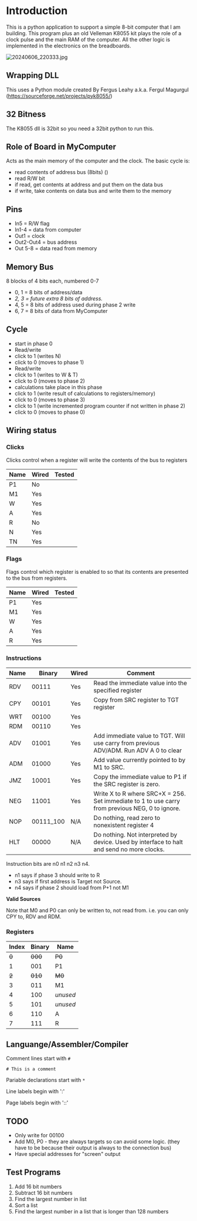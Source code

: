 # Introduction

This is a python application to support a simple 8-bit computer that I am building. This program plus
an old Velleman K8055 kit plays the role of a clock pulse and the main RAM of the computer. All
the other logic is implemented in the electronics on the breadboards.

![20240606_220333.jpg](images%2F20240606_220333.jpg)

## Wrapping DLL
This uses a Python module created By Fergus Leahy a.k.a. Fergul Magurgul
(https://sourceforge.net/projects/pyk8055/)

## 32 Bitness

The K8055 dll is 32bit so you need a 32bit python to run this.

## Role of Board in MyComputer

Acts as the main memory of the computer and the clock.
The basic cycle is:
 * read contents of address bus (8bits) ()
 * read R/W bit
 * if read, get contents at address and put them on the data bus
 * if write, take contents on data bus and write them to the memory 

## Pins
* In5 = R/W flag
* In1-4 = data from computer
* Out1 = clock
* Out2-Out4 = bus address
* Out 5-8 = data read from memory

## Memory Bus

8 blocks of 4 bits each, numbered 0-7

 * 0, 1 = 8 bits of address/data
 * *2, 3 = future extra 8 bits of address.* 
 * 4, 5 = 8 bits of address used during phase 2 write
 * 6, 7 = 8 bits of data from MyComputer

## Cycle
 * start in phase 0
 * Read/write
 * click to 1 (writes N)
 * click to 0 (moves to phase 1)
 * Read/write
 * click to 1 (writes to W & T)
 * click to 0 (moves to phase 2)
 * calculations take place in this phase
 * click to 1 (write result of calculations to registers/memory)
 * click to 0 (moves to phase 3)
 * click to 1 (write incremented program counter if not written in phase 2)
 * click to 0 (moves to phase 0)
 
## Wiring status

### Clicks
Clicks control when a register will write the contents of the bus to registers

| Name | Wired | Tested | 
|------|-------|--------|
| P1   | No    |        |
| M1   | Yes   |        |
| W    | Yes   |        |
| A    | Yes   |        |
| R    | No    |        |
| N    | Yes   |        |
| TN   | Yes   |        |

### Flags

Flags control which register is enabled to so that its contents are presented to the bus from registers.

| Name | Wired | Tested | 
|------|-------|--------|
| P1   | Yes   |        |
| M1   | Yes   |        |
| W    | Yes   |        |
| A    | Yes   |        |
| R    | Yes   |        |
 
### Instructions
| Name | Binary    | Wired | Comment                                                                                         | 
|------|-----------|-------|-------------------------------------------------------------------------------------------------|
| RDV  | 00111     | Yes   | Read the immediate value into the specified register                                            |
| CPY  | 00101     | Yes   | Copy from SRC register to TGT register                                                          |
| WRT  | 00100     | Yes   |                                                                                                 |
| RDM  | 00110     | Yes   |                                                                                                 |
| ADV  | 01001     | Yes   | Add immediate value to TGT. Will use carry from previous ADV/ADM. Run ADV A 0 to clear          |
| ADM  | 01000     | Yes   | Add value currently pointed to by M1 to SRC.                                                    |
| JMZ  | 10001     | Yes   | Copy the immediate value to P1 if the SRC register is zero.                                     |
| NEG  | 11001     | Yes   | Write X to R where SRC+X = 256. Set immediate to 1 to use carry from previous NEG, 0 to ignore. |
| NOP  | 00111_100 | N/A   | Do nothing, read zero to nonexistent register 4                                                 |
| HLT  | 00000     | N/A   | Do nothing. Not interpreted by device. Used by interface to halt and send no more clocks.       |



Instruction bits are n0 n1 n2 n3 n4.

* n1 says if phase 3 should write to R
* n3 says if first address is Target not Source.
* n4 says if phase 2 should load from P+1 not M1

**Valid Sources**

Note that M0 and P0 can only be written to, not read from. i.e. you can only CPY to, RDV and RDM.


### Registers

| Index | Binary  | Name     |
|-------|---------|----------|
| ~~0~~ | ~~000~~ | ~~P0~~   |
| 1     | 001     | P1       |
| ~~2~~ | ~~010~~ | ~~M0~~   |
| 3     | 011     | M1       |
| 4     | 100     | *unused* |
| 5     | 101     | *unused* |
| 6     | 110     | A        |
| 7     | 111     | R        |

## Languange/Assembler/Compiler

Comment lines start with `#`

```
# This is a comment
```

Pariable declarations start with  `*`

Line labels begin with ':'

Page labels begin with '::'

## TODO

 * Only write for 00100
 * Add M0, P0 - they are always targets so can avoid some logic. (they have to be because their output is always to the
                connection bus)
 * Have special addresses for "screen" output

## Test Programs

1. Add 16 bit numbers
2. Subtract 16 bit numbers
3. Find the largest number in list
4. Sort a list
5. Find the largest number in a list that is longer than 128 numbers



